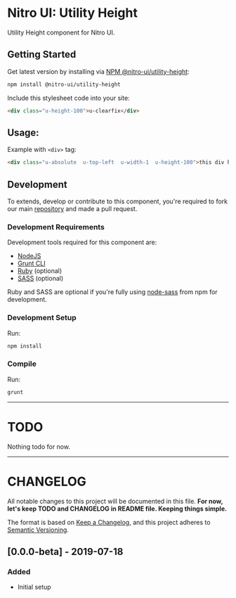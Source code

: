 # Nitro UI: Utility Height

Utility Height component for Nitro UI.

## Getting Started

Get latest version by installing via [NPM @nitro-ui/utility-height](https://www.npmjs.com/package/@nitro-ui/utility-height):

```sh
npm install @nitro-ui/utility-height
```

Include this stylesheet code into your site:

```html
<div class="u-height-100">u-clearfix</div>
```

## Usage:

Example with `<div>` tag:

```html
<div class="u-absolute  u-top-left  u-width-1  u-height-100">this div has height 100%</div>
```

## Development

To extends, develop or contribute to this component, you're required to fork our main [repository](https://github.com/icarasia-engineering/nitro-ui) and made a pull request.

### Development Requirements

Development tools required for this component are:

- [NodeJS](https://nodejs.org/en/)
- [Grunt CLI](https://gruntjs.com)
- [Ruby](https://www.ruby-lang.org/en/) (optional)
- [SASS](https://sass-lang.com) (optional)

Ruby and SASS are optional if you're fully using [node-sass](https://github.com/sass/node-sass) from npm for development.

### Development Setup

Run:

```sh
npm install
```

### Compile

Run:

```sh
grunt
```
---

# TODO

Nothing todo for now.

---

# CHANGELOG

All notable changes to this project will be documented in this file. **For now, let's keep TODO and CHANGELOG in README file. Keeping things simple.**

The format is based on [Keep a Changelog](https://keepachangelog.com/en/1.0.0/),
and this project adheres to [Semantic Versioning](https://semver.org/spec/v2.0.0.html).

## [0.0.0-beta] - 2019-07-18
### Added
- Initial setup

